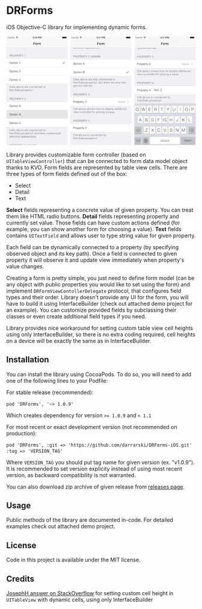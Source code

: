 DRForms
=======

iOS Objective-C library for implementing dynamic forms.

![DRFormsDemo screenshot 1](DRFormsDemo/screenshot1.png "DRFormsDemo screenshot 1")

Library provides customizable form controller (based on `UITableViewController`) that can be connected to form data model object thanks to KVO. Form fields are represented by table view cells. There are three types of form fields defined out of the box:

- Select
- Detail
- Text

__Select__ fields representing a concrete value of given property. You can treat them like HTML radio buttons. __Detail__ fields representing property and currently set value. Those fields can have custom actions defined (for example, you can show another form for choosing a value). __Text__ fields contains `UITextField` and allows user to type string value for given property.

Each field can be dynamically connected to a property (by specifying observed object and its key path). Once a field is connected to given property it will observe it and update view immediately when property's value changes.

Creating a form is pretty simple, you just need to define form model (can be any object with public properties you would like to set using the form) and implement `DRFormViewContollerDelegate` protocol, that configures field types and their order. Library doesn't provide any UI for the form, you will have to build it using InterfaceBuilder (check out attached demo project for an example). You can customize provided fields by subclassing their classes or even create additional field types if you need.

Library provides nice workaround for setting custom table view cell heights using only InterfaceBuilder, so there is no extra coding required, cell heights on a device will be exactly the same as in InterfaceBuilder.

## Installation

You can install the library using CocoaPods. To do so, you will need to add one of the following lines to your Podfile:

For stable release (recommended):

    pod 'DRForms', '~> 1.0.9'

Which creates dependency for version `>= 1.0.9` and `< 1.1`

For most recent or exact development version (not recommended on production):

    pod 'DRForms', :git => 'https://github.com/darrarski/DRForms-iOS.git' :tag => 'VERSION_TAG'
    
Where `VERSION_TAG` you should put tag name for given version (ex. "v1.0.9"). It is recommended to set version explicity instead of using most recent version, as backward compatibility is not warranted.

You can also download zip archive of given release from [releases page](https://github.com/darrarski/DRForms-iOS/releases).

## Usage

Public methods of the library are documented in-code. For detailed examples check out attached demo project.

## License

Code in this project is available under the MIT license.

## Credits

[JosephH answer on StackOverflow](http://stackoverflow.com/a/16881312/514181) for setting custom cell height in `UITableView` with dynamic cells, using only InterfaceBuilder
